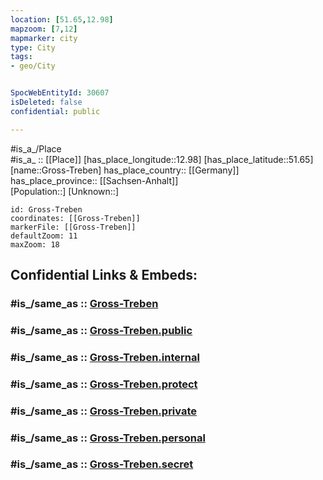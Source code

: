 ```yaml
---
location: [51.65,12.98] 
mapzoom: [7,12] 
mapmarker: city 
type: City
tags:
- geo/City


SpocWebEntityId: 30607
isDeleted: false
confidential: public

---
```

#is_a_/Place  
#is_a_ :: [[Place]] 
[has_place_longitude::12.98] 
[has_place_latitude::51.65] 
[name::Gross-Treben] 
has_place_country:: [[Germany]]  
has_place_province:: [[Sachsen-Anhalt]]  
[Population::] 
[Unknown::] 


```leaflet
id: Gross-Treben
coordinates: [[Gross-Treben]] 
markerFile: [[Gross-Treben]] 
defaultZoom: 11 
maxZoom: 18
```


## Confidential Links & Embeds: 

### #is_/same_as :: [Gross-Treben](/_Standards/Earth/Continent/Europe/Europe~Central/Germany/Germany~East/Sachsen/counties~Sachsen/Nordsachsen/cities~Nordsachsen/Beilrode/City/Gross-Treben.md) 

### #is_/same_as :: [Gross-Treben.public](/_public/Earth/Continent/Europe/Europe~Central/Germany/Germany~East/Sachsen/counties~Sachsen/Nordsachsen/cities~Nordsachsen/Beilrode/City/Gross-Treben.public.md) 

### #is_/same_as :: [Gross-Treben.internal](/_internal/Earth/Continent/Europe/Europe~Central/Germany/Germany~East/Sachsen/counties~Sachsen/Nordsachsen/cities~Nordsachsen/Beilrode/City/Gross-Treben.internal.md) 

### #is_/same_as :: [Gross-Treben.protect](/_protect/Earth/Continent/Europe/Europe~Central/Germany/Germany~East/Sachsen/counties~Sachsen/Nordsachsen/cities~Nordsachsen/Beilrode/City/Gross-Treben.protect.md) 

### #is_/same_as :: [Gross-Treben.private](/_private/Earth/Continent/Europe/Europe~Central/Germany/Germany~East/Sachsen/counties~Sachsen/Nordsachsen/cities~Nordsachsen/Beilrode/City/Gross-Treben.private.md) 

### #is_/same_as :: [Gross-Treben.personal](/_personal/Earth/Continent/Europe/Europe~Central/Germany/Germany~East/Sachsen/counties~Sachsen/Nordsachsen/cities~Nordsachsen/Beilrode/City/Gross-Treben.personal.md) 

### #is_/same_as :: [Gross-Treben.secret](/_secret/Earth/Continent/Europe/Europe~Central/Germany/Germany~East/Sachsen/counties~Sachsen/Nordsachsen/cities~Nordsachsen/Beilrode/City/Gross-Treben.secret.md)

